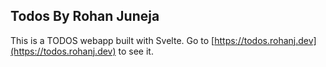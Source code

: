 ## Todos By Rohan Juneja
This is a TODOS webapp built with Svelte. Go to [https://todos.rohanj.dev](https://todos.rohanj.dev) to see it.